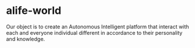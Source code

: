 # alife-world
Our object is to create an Autonomous Intelligent platform that interact with each and everyone individual different in accordance to their personality and knowledge.
